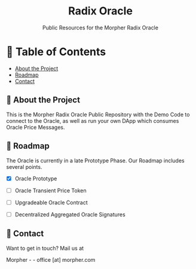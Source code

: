 <div align='center'>

<h1>Radix Oracle</h1>
<p>Public Resources for the Morpher Radix Oracle</p>



</div>

# :notebook_with_decorative_cover: Table of Contents

- [About the Project](#star2-about-the-project)
- [Roadmap](#compass-roadmap)
- [Contact](#handshake-contact)


## :star2: About the Project

This is the Morpher Radix Oracle Public Repository with the Demo Code to connect to the Oracle, as well as run your own DApp which consumes Oracle Price Messages.

## :compass: Roadmap

The Oracle is currently in a late Prototype Phase. Our Roadmap includes several points.

* [x] Oracle Prototype
* [ ] Oracle Transient Price Token
* [ ] Upgradeable Oracle Contract
* [ ] Decentralized Aggregated Oracle Signatures


## :handshake: Contact

Want to get in touch? Mail us at 

Morpher - - office [at] morpher.com

